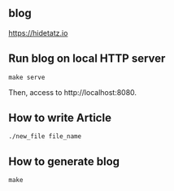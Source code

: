 ## blog

https://hidetatz.io

## Run blog on local HTTP server

```shell
make serve
```

Then, access to http://localhost:8080.

## How to write Article

```shell
./new_file file_name
```

## How to generate blog

```shell
make
```
